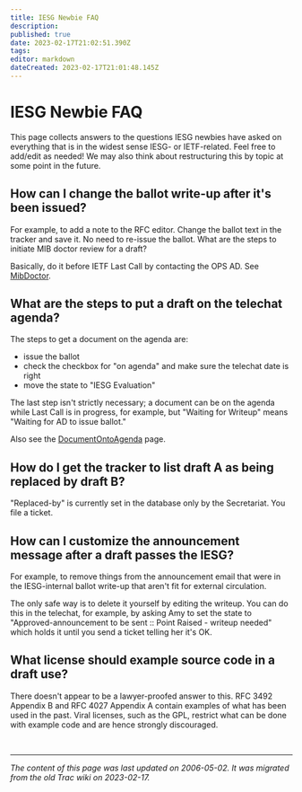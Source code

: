 ```yaml
---
title: IESG Newbie FAQ
description: 
published: true
date: 2023-02-17T21:02:51.390Z
tags: 
editor: markdown
dateCreated: 2023-02-17T21:01:48.145Z
---
```


# IESG Newbie FAQ
 This page collects answers to the questions IESG newbies have asked on everything that is in the widest sense IESG- or IETF-related. Feel free to add/edit as needed! We may also think about restructuring this by topic at some point in the future.
## How can I change the ballot write-up after it's been issued?

For example, to add a note to the RFC editor. Change the ballot text in the tracker and save it. No need to re-issue the ballot.
What are the steps to initiate MIB doctor review for a draft?

Basically, do it before IETF Last Call by contacting the OPS AD. See [MibDoctor](/group/iesg/MibDoctor).
## What are the steps to put a draft on the telechat agenda?

The steps to get a document on the agenda are:

 -   issue the ballot
 -   check the checkbox for "on agenda" and make sure the telechat date is right
 -   move the state to "IESG Evaluation" 

The last step isn't strictly necessary; a document can be on the agenda while Last Call is in progress, for example, but "Waiting for Writeup" means "Waiting for AD to issue ballot."

Also see the [DocumentOntoAgenda](/group/iesg/DocumentOntoAgenda) page.
## How do I get the tracker to list draft A as being replaced by draft B?

"Replaced-by" is currently set in the database only by the Secretariat. You file a ticket.
## How can I customize the announcement message after a draft passes the IESG?

For example, to remove things from the announcement email that were in the IESG-internal ballot write-up that aren't fit for external circulation.

The only safe way is to delete it yourself by editing the writeup. You can do this in the telechat, for example, by asking Amy to set the state to "Approved-announcement to be sent :: Point Raised - writeup needed" which holds it until you send a ticket telling her it's OK.
## What license should example source code in a draft use?

There doesn't appear to be a lawyer-proofed answer to this. RFC 3492 Appendix B and RFC 4027 Appendix A contain examples of what has been used in the past. Viral licenses, such as the GPL, restrict what can be done with example code and are hence strongly discouraged. 

&nbsp;
&nbsp;
&nbsp;

---

*The content of this page was last updated on 2006-05-02. It was migrated from the old Trac wiki on 2023-02-17.*
